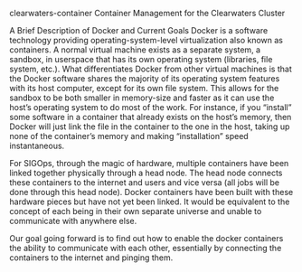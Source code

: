 clearwaters-container
Container Management for the Clearwaters Cluster

A Brief Description of Docker and Current Goals
Docker is  a software technology providing operating-system-level virtualization also known as containers. A normal virtual machine exists as a separate system, a sandbox, in userspace that has its own operating system (libraries, file system, etc.). What differentiates Docker from other virtual machines is that the Docker software shares the majority of its operating system features with its host computer, except for its own file system. This allows for the sandbox to be both smaller in memory-size and faster as it can use the host’s operating system to do most of the work. For instance, if you “install” some software in a container that already exists on the host’s memory, then Docker will just link the file in the container to the one in the host, taking up none of the container’s memory and making “installation” speed instantaneous. 

For SIGOps, through the magic of hardware, multiple containers have been linked together physically through a head node. The head node connects these containers to the internet and users and vice versa (all jobs will be done through this head node). Docker containers have been built with these hardware pieces but have not yet been linked. It would be equivalent to the concept of each being in their own separate universe and unable to communicate with anywhere else.

Our goal going forward is to find out how to enable the docker containers the ability to communicate with each other, essentially by connecting the containers to the internet and pinging them. 



